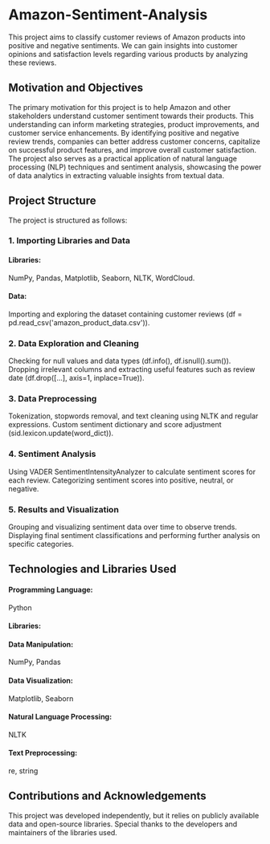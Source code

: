 # Amazon-Sentiment-Analysis
This project aims to classify customer reviews of Amazon products into positive and negative sentiments. We can gain insights into customer opinions and satisfaction levels regarding various products by analyzing these reviews.
## Motivation and Objectives
The primary motivation for this project is to help Amazon and other stakeholders understand customer sentiment towards their products. This understanding can inform marketing strategies, product improvements, and customer service enhancements. By identifying positive and negative review trends, companies can better address customer concerns, capitalize on successful product features, and improve overall customer satisfaction. The project also serves as a practical application of natural language processing (NLP) techniques and sentiment analysis, showcasing the power of data analytics in extracting valuable insights from textual data.

## Project Structure
The project is structured as follows:

### 1. Importing Libraries and Data

#### Libraries: 
NumPy, Pandas, Matplotlib, Seaborn, NLTK, WordCloud.
#### Data: 
Importing and exploring the dataset containing customer reviews (df = pd.read_csv('amazon_product_data.csv')).

### 2. Data Exploration and Cleaning

Checking for null values and data types (df.info(), df.isnull().sum()).
Dropping irrelevant columns and extracting useful features such as review date (df.drop([...], axis=1, inplace=True)).

### 3. Data Preprocessing

Tokenization, stopwords removal, and text cleaning using NLTK and regular expressions.
Custom sentiment dictionary and score adjustment (sid.lexicon.update(word_dict)).

### 4. Sentiment Analysis

Using VADER SentimentIntensityAnalyzer to calculate sentiment scores for each review.
Categorizing sentiment scores into positive, neutral, or negative.

### 5. Results and Visualization

Grouping and visualizing sentiment data over time to observe trends.
Displaying final sentiment classifications and performing further analysis on specific categories.

## Technologies and Libraries Used
#### Programming Language: 
Python
#### Libraries:
#### Data Manipulation: 
NumPy, Pandas
#### Data Visualization: 
Matplotlib, Seaborn
#### Natural Language Processing: 
NLTK
#### Text Preprocessing: 
re, string

## Contributions and Acknowledgements
This project was developed independently, but it relies on publicly available data and open-source libraries. Special thanks to the developers and maintainers of the libraries used.
